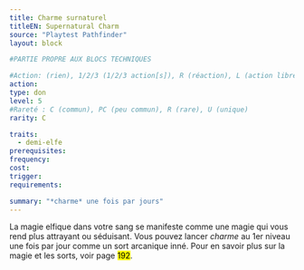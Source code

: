 ```yaml
---
title: Charme surnaturel
titleEN: Supernatural Charm
source: "Playtest Pathfinder"
layout: block

#PARTIE PROPRE AUX BLOCS TECHNIQUES

#Action: (rien), 1/2/3 (1/2/3 action[s]), R (réaction), L (action libre)
action: 
type: don
level: 5
#Rareté : C (commun), PC (peu commun), R (rare), U (unique)
rarity: C

traits:
  - demi-elfe
prerequisites: 
frequency:
cost:
trigger:
requirements:

summary: "*charme* une fois par jours"
---
```


La magie elfique dans votre sang se manifeste comme une magie qui vous rend plus attrayant ou séduisant. Vous pouvez lancer *charme* au 1er niveau une fois par jour comme un sort arcanique inné. Pour en savoir plus sur la magie et les sorts, voir page <mark>192</mark>.